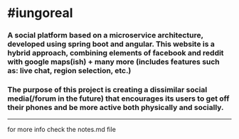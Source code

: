 # #iungoreal

### A social platform based on a microservice architecture, developed using spring boot and angular. This website is a hybrid approach, combining elements of facebook and reddit with google maps(ish) + many more (includes features such as: live chat, region selection, etc.)
### The purpose of this project is creating a dissimilar social media(/forum in the future) that encourages its users to get off their phones and be more active both physically and socially.

---

for more info check the notes.md file
